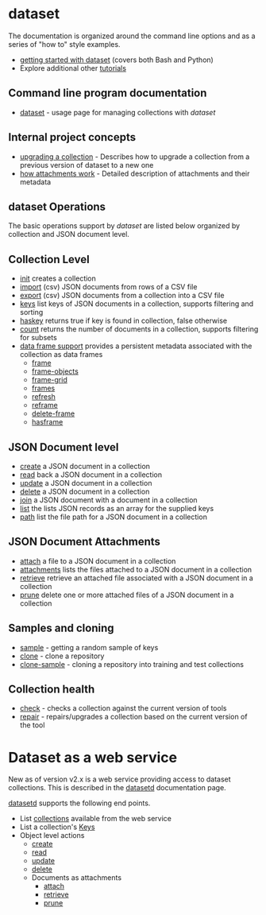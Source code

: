 dataset
=======

The documentation is organized around the command line options 
and as a series of "how to" style examples.

- [getting started with dataset](../how-to/getting-started-with-dataset.html) (covers both Bash and Python)
- Explore additional other [tutorials](../how-to/)

Command line program documentation
----------------------------------

- [dataset](dataset.html) - usage page for managing collections with _dataset_

Internal project concepts
-------------------------

- [upgrading a collection](../how-to/upgrading-a-collection.html) - Describes how to upgrade a collection from a previous version of dataset to a new one
- [how attachments work](../how-to/how-attachments-work.html) - Detailed description of attachments and their metadata

__dataset__ Operations
----------------------

The basic operations support by *dataset* are listed below organized 
by collection and JSON document level.

Collection Level
----------------

- [init](init.html) creates a collection
- [import](import-csv.html) (csv) JSON documents from rows of a CSV file
- [export](export-csv.html) (csv) JSON documents from a collection into a CSV file
- [keys](keys.html) list keys of JSON documents in a collection, supports filtering and sorting
- [haskey](haskey.html) returns true if key is found in collection, false otherwise
- [count](count.html) returns the number of documents in a collection, supports filtering for subsets
- [data frame support](../how-to/collections-and-data-frames.html) provides a persistent metadata associated with the collection as data frames
    - [frame](frame.html)
    - [frame-objects](frame-objects.html)
    - [frame-grid](frame-grid.html)
    - [frames](frames.html)
    - [refresh](refresh.html)
    - [reframe](reframe.html)
    - [delete-frame](delete-frame.html)
    - [hasframe](hasframe.html)

JSON Document level
-------------------

- [create](create.html) a JSON document in a collection
- [read](read.html) back a JSON document in a collection
- [update](update.html) a JSON document in a collection
- [delete](delete.html) a JSON document in a collection
- [join](join.html) a JSON document with a document in a collection
- [list](list.html) the lists JSON records as an array for the supplied keys
- [path](path.html) list the file path for a JSON document in a collection

JSON Document Attachments
-------------------------

- [attach](attach.html) a file to a JSON document in a collection
- [attachments](attachments.html) lists the files attached to a JSON document in a collection
- [retrieve](retrieve.html) retrieve an attached file associated with a JSON document in a collection
- [prune](prune.html) delete one or more attached files of a JSON document in a collection

Samples and cloning
-------------------

- [sample](sample.html) - getting a random sample of keys
- [clone](clone.html) - clone a repository
- [clone-sample](clone-sample.html) - cloning a repository into training and test collections

Collection health
-----------------

- [check](check.html) - checks a collection against the current version of tools
- [repair](repair.html) - repairs/upgrades a collection based on the current version of the tool

Dataset as a web service
========================

New as of version v2.x is a web service providing access to dataset
collections. This is described in the [datasetd](datasetd.html) 
documentation page.

[datasetd](datasetd.html) supports the following end points.

- List [collections](collections-endpoint.html) available from the web service
- List a collection's [Keys](keys-endpoint.html)
- Object level actions
    - [create](create-endpoint.html)
    - [read](read-endpoint.html)
    - [update](update-endpoint.html)
    - [delete](delete-endpoint.html)
    - Documents as attachments
        - [attach](attach-endpoint.html)
        - [retrieve](retrieve-endpoint.html)
        - [prune](prune-endpoint.html)

